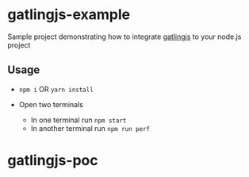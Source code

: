 # gatlingjs-example
Sample project demonstrating how to integrate [gatlingjs](https://github.com/abhiche/gatlingjs) to your node.js project

## Usage
* ``` npm i ``` OR ``` yarn install ```  

* Open two terminals
  * In one terminal run ``` npm start ```    
  * In another terminal run ``` npm run perf ```    

# gatlingjs-poc
